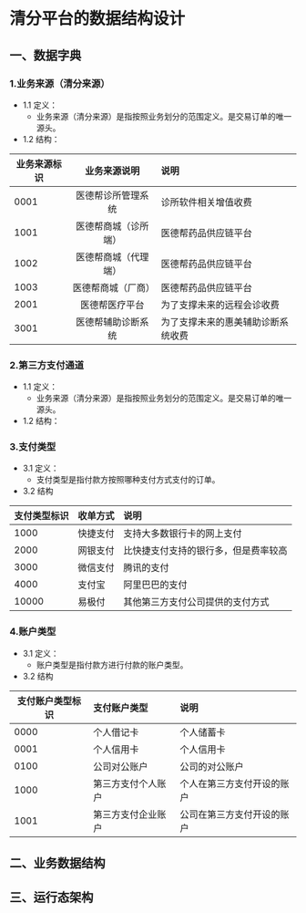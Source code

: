 # 清分平台的数据结构设计
## 一、数据字典
### 1.业务来源（清分来源）
+ 1.1 定义：
  + 业务来源（清分来源）是指按照业务划分的范围定义。是交易订单的唯一源头。
+ 1.2 结构：

|业务来源标识|业务来源说明|说明|
|-------|:-------------:|:----|
| 0001  | 医德帮诊所管理系统       |诊所软件相关增值收费|
| 1001  | 医德帮商城（诊所端）  |医德帮药品供应链平台|
| 1002  | 医德帮商城（代理端）  |医德帮药品供应链平台|
| 1003  | 医德帮商城（厂商）    |医德帮药品供应链平台|
| 2001   | 医德帮医疗平台     |为了支撑未来的远程会诊收费|
| 3001   | 医德帮辅助诊断系统  |为了支撑未来的惠美辅助诊断系统收费|

### 2.第三方支付通道
+ 1.1 定义：
  + 业务来源（清分来源）是指按照业务划分的范围定义。是交易订单的唯一源头。
+ 1.2 结构：



### 3.支付类型
+ 3.1 定义：
  + 支付类型是指付款方按照哪种支付方式支付的订单。
+ 3.2 结构

|支付类型标识|收单方式|说明|
|---|:-------  |:-------------|
|1000| 快捷支付|  支持大多数银行卡的网上支付       |
|2000| 网银支付 |  比快捷支付支持的银行多，但是费率较高       |
|3000| 微信支付 |  腾讯的支付       |
|4000| 支付宝 |  阿里巴巴的支付       |
|10000| 易极付 |  其他第三方支付公司提供的支付方式      |

### 4.账户类型
+ 3.1 定义：
  + 账户类型是指付款方进行付款的账户类型。
+ 3.2 结构

|支付账户类型标识|支付账户类型|说明|
|---|:-------  |:-------------|
|0000| 个人借记卡|  个人储蓄卡       |
|0001| 个人信用卡 |  个人信用卡       |
|0100| 公司对公账户 |  公司的对公账户       |
|1000| 第三方支付个人账户 |   个人在第三方支付开设的账户      |
|1001| 第三方支付企业账户 |   公司在第三方支付开设的账户      |

## 二、业务数据结构

## 三、运行态架构
